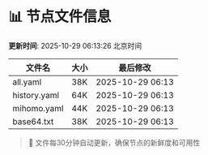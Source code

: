 # 📊 节点文件信息

**更新时间**: 2025-10-29 06:13:26 北京时间

| 文件名 | 大小 | 最后修改 |
|--------|------|----------|
| all.yaml | 38K | 2025-10-29 06:13 |
| history.yaml | 64K | 2025-10-29 06:13 |
| mihomo.yaml | 44K | 2025-10-29 06:13 |
| base64.txt | 38K | 2025-10-29 06:13 |

> 🔄 文件每30分钟自动更新，确保节点的新鲜度和可用性
